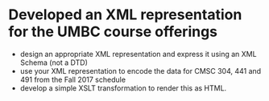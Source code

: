 # Developed an XML representation for the UMBC course offerings 

* design an appropriate XML representation and express it using an XML Schema (not a DTD)
* use your XML representation to encode the data for CMSC 304, 441 and 491 from the Fall 2017 schedule
* develop a simple XSLT transformation to render this as HTML.
